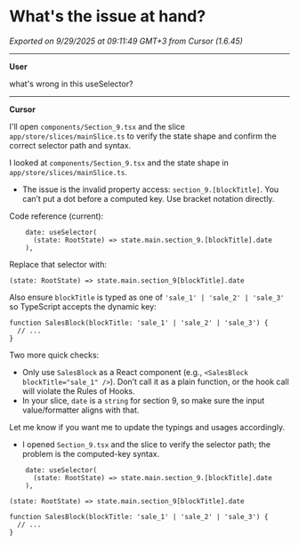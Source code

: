 # What's the issue at hand?
_Exported on 9/29/2025 at 09:11:49 GMT+3 from Cursor (1.6.45)_

---

**User**

what's wrong in this useSelector?

---

**Cursor**

I'll open `components/Section_9.tsx` and the slice `app/store/slices/mainSlice.ts` to verify the state shape and confirm the correct selector path and syntax.

I looked at `components/Section_9.tsx` and the state shape in `app/store/slices/mainSlice.ts`.

- The issue is the invalid property access: `section_9.[blockTitle]`. You can’t put a dot before a computed key. Use bracket notation directly.

Code reference (current):
```36:39:components/Section_9.tsx
    date: useSelector(
      (state: RootState) => state.main.section_9.[blockTitle].date
    ),
```

Replace that selector with:
```tsx
(state: RootState) => state.main.section_9[blockTitle].date
```

Also ensure `blockTitle` is typed as one of `'sale_1' | 'sale_2' | 'sale_3'` so TypeScript accepts the dynamic key:
```tsx
function SalesBlock(blockTitle: 'sale_1' | 'sale_2' | 'sale_3') {
  // ...
}
```

Two more quick checks:
- Only use `SalesBlock` as a React component (e.g., `<SalesBlock blockTitle="sale_1" />`). Don’t call it as a plain function, or the hook call will violate the Rules of Hooks.
- In your slice, `date` is a `string` for section 9, so make sure the input value/formatter aligns with that.

Let me know if you want me to update the typings and usages accordingly.

- I opened `Section_9.tsx` and the slice to verify the selector path; the problem is the computed-key syntax.

```typescriptreact
    date: useSelector(
      (state: RootState) => state.main.section_9.[blockTitle].date
    ),
```

```typescriptreact
(state: RootState) => state.main.section_9[blockTitle].date
```

```typescriptreact
function SalesBlock(blockTitle: 'sale_1' | 'sale_2' | 'sale_3') {
  // ...
}
```

